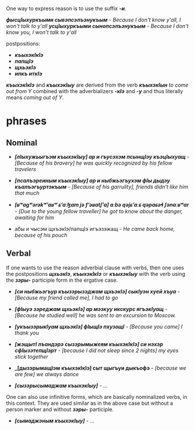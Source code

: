 
One way to express reason is to use the suffix **_-и_**.

**_фысцIыхуркъыми сывэпсэлъэнукъым_** - _Because I don't know y'all, I won't talk to y'all_
**_усцIыхуркъыми сынопсэлъэнукъым_** - _Because I don't know you, I won't talk to y'all_

postpositions:
- **_къыхэкIкIэ_**
- **_папщIэ_**
- **_щхьэкIэ_**
- **_ипкъ иткIэ_**


**_къыхэкIкIэ_** and **_къыхэкIыу_** are derived from the verb **_къыхэкIын_** _to come out from Y_ combined with the adverbializers **_-кIэ_** and **_-у_** and thus literally means _coming out of Y_.





# phrases


## Nominal
- **_[лIыхужьыгъэм къыхэкIыу] ар и гъусэхэм псынщIэу къэцIыхуащ_** - _[Because of his bravery] he was quickly recognized by his fellow travelers_
- **_[псалъэреиным къыхэкIыу] ар и ныбжьэгъухэм фIы дыдэу къалъэгъуртэкъым_** - _[Because of his garrulity], friends didn’t like him that much_

- **_[ʁʷagʷərəkʷʼaʁʷ ɕʼaːɮam jə fʼəʁatʃʼa] aːbə qəjɕʼaːɕ qəpaɕəɬ ʃənaːʁʷar_** - _[Due to the young fellow traveller] he got to know about the danger, awaiting for him_

- абы и чысэм щхъэкIэ/папщIэ игъэзэжащ -  _He came back home, because of his pouch_

## Verbal
If one wants to use the reason adverbial clause with verbs, then one uses the postpositions **_щхьэкIэ_**, **_къыхэкIкIэ_** or **_къыхэкIыу_** with the verb using the **_зэры-_** participle form in the ergative case.

- **_[си ныбжьэгъур къызэрызэджам щхьэкIэ] сыкIуэн хуей хъуа_** - _[Because my friend called me], I had to go_
- **_[фIыуэ зэреджам щхьэкIэ] ар мэзкуу икскурс ягъэкIуащ_** - _[Because he studied well] he was sent to an excursion to Moscow._
- **_[укъызэрыкIуам щхьэкIэ] фIыщIэ пхузощI_** - _[Because you came] I thank you_
- **_[жэщытI лъандэрэ сызэрымыжеям къыхэкIкIэ] си нэхэр сфIызэтепщIэрт_** - _[because I did not sleep since 2 nights] my eyes stick together_
- **_[дызэрымащIэм къыхэкIкIэ] сыт щыгъуи дыкъофэ** - _[because we are few] we always dance_


- **_[сызэрысымаджам къыхэкIыу]_** - ...

One can also use infinitive forms, which are basically nominalized verbs, in this context. They are used similar as in the above case but without a person marker and without **_зэры-_** participle.

- **_[сымаджэным къыхэкIыу]_** - _..._

